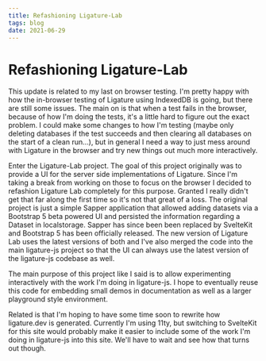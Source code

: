 ```yaml
---
title: Refashioning Ligature-Lab
tags: blog
date: 2021-06-29
---
```


# Refashioning Ligature-Lab

This update is related to my last on browser testing.
I'm pretty happy with how the in-browser testing of Ligature using IndexedDB is going,
but there are still some issues.
The main on is that when a test fails in the browser, because of how I'm doing the tests,
it's a little hard to figure out the exact problem.
I could make some changes to how I'm testing
(maybe only deleting databases if the test succeeds and then clearing all databases on the start of a clean run...),
but in general I need a way to just mess around with Ligature in the browser and try new things out much more interactively.

Enter the Ligature-Lab project.
The goal of this project originally was to provide a UI for the server side implementations of Ligature.
Since I'm taking a break from working on those to focus on the browser I decided to refashion Ligature Lab completely for this purpose.
Granted I really didn't get that far along the first time so it's not that great of a loss.
The original project is just a simple Sapper application that allowed adding datasets via a Bootstrap 5 beta powered UI
and persisted the information regarding a Dataset in localstorage.
Sapper has since been been replaced by SvelteKit and Bootstrap 5 has been officially released.
The new version of Ligature Lab uses the latest versions of both and I've also merged the code into the main ligature-js project
so that the UI can always use the latest version of the ligature-js codebase as well.

The main purpose of this project like I said is to allow experimenting interactively with the work I'm doing in ligature-js.
I hope to eventually reuse this code for embedding small demos in documentation as well as a larger playground style environment.

Related is that I'm hoping to have some time soon to rewrite how ligature.dev is generated.
Currently I'm using 11ty, but switching to SvelteKit for this site would probably make it easier to include
some of the work I'm doing in ligature-js into this site.
We'll have to wait and see how that turns out though.
